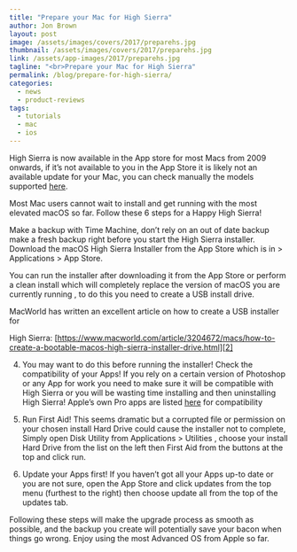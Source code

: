 ```yaml
---
title: "Prepare your Mac for High Sierra"
author: Jon Brown
layout: post
image: /assets/images/covers/2017/preparehs.jpg
thumbnail: /assets/images/covers/2017/preparehs.jpg
link: /assets/app-images/2017/preparehs.jpg
tagline: "<br>Prepare your Mac for High Sierra"
permalink: /blog/prepare-for-high-sierra/
categories:
  - news
  - product-reviews
tags:
  - tutorials
  - mac
  - ios
---
```

High Sierra is now available in the App store for most Macs from 2009 onwards, if it’s not available to you in the App Store it is likely not an available update for your Mac, you can check manually the models supported [here][1].

Most Mac users cannot wait to install and get running with the most elevated macOS so far.
Follow these 6 steps for a Happy High Sierra!

Make a backup with Time Machine, don’t rely on an out of date backup make a fresh backup right before you start the High Sierra installer. Download the macOS High Sierra Installer from the App Store which is in > Applications > App Store.

You can run the installer after downloading it from the App Store or perform a clean install which will completely replace the version of macOS you are currently running , to do this you need to create a USB install drive.

MacWorld has written an excellent article on how to create a USB installer for 

High Sierra: [https://www.macworld.com/article/3204672/macs/how-to-create-a-bootable-macos-high-sierra-installer-drive.html][2]

4. You may want to do this before running the installer! Check the compatibility of your Apps! If you rely on a certain version of Photoshop or any App for work you need to make sure it will be compatible with High Sierra or you will be wasting time installing and then uninstalling High Sierra! Apple’s own Pro apps are listed [here][3] for compatibility 

5. Run First Aid! This seems dramatic but a corrupted file or permission on your chosen install Hard Drive could cause the installer not to complete, Simply open Disk Utility from Applications > Utilities , choose your install Hard Drive from the list on the left then First Aid from the buttons at the top and click run.

6. Update your Apps first! If you haven’t got all your Apps up-to date or you are not sure, open the App Store and click updates from the top menu (furthest to the right) then choose update all from the top of the updates tab.

Following these steps will make the upgrade process as smooth as possible, and the backup you create will potentially save your bacon when things go wrong. Enjoy using the most Advanced OS from Apple so far.

[1]:https://support.apple.com/kb/SP742
[2]:https://www.macworld.com/article/3204672/macs/how-to-create-a-bootable-macos-high-sierra-installer-drive.html 
[3]:https://support.apple.com/en-us/HT207888

